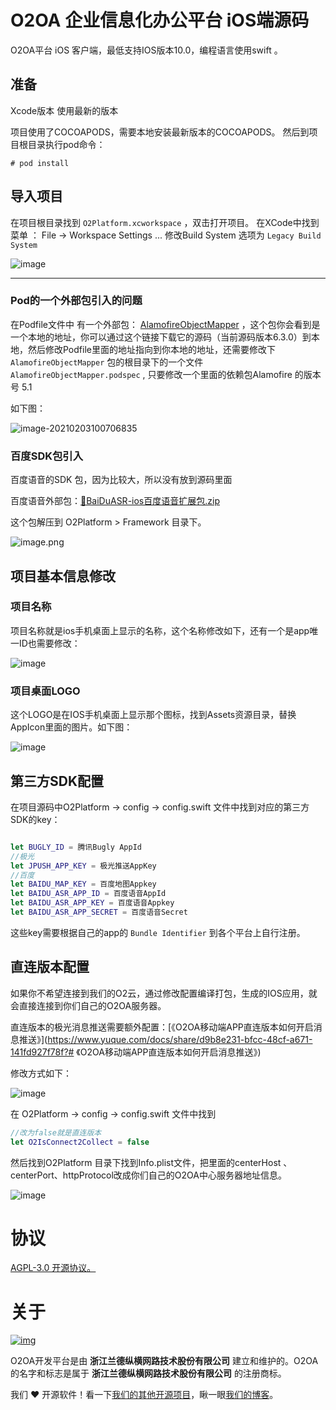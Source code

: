 
# O2OA 企业信息化办公平台 iOS端源码





O2OA平台 iOS 客户端，最低支持IOS版本10.0，编程语言使用swift 。

## 准备

Xcode版本 使用最新的版本


项目使用了COCOAPODS，需要本地安装最新版本的COCOAPODS。 然后到项目根目录执行pod命令：

```shell
# pod install
```



## 导入项目

在项目根目录找到 `O2Platform.xcworkspace` ，双击打开项目。 在XCode中找到菜单 ： File -> Workspace Settings ... 修改Build System 选项为 `Legacy Build System` 



![image](./image/1577344616417-c05a849f-8839-47bd-ad6f-ff6c7c508da8.png)





------



### Pod的一个外部包引入的问题

在Podfile文件中 有一个外部包： [AlamofireObjectMapper](https://github.com/tristanhimmelman/AlamofireObjectMapper) ，这个包你会看到是一个本地的地址，你可以通过这个链接下载它的源码（当前源码版本6.3.0）到本地，然后修改Podfile里面的地址指向到你本地的地址，还需要修改下 `AlamofireObjectMapper` 包的根目录下的一个文件 `AlamofireObjectMapper.podspec` , 只要修改一个里面的依赖包Alamofire 的版本号 5.1 

如下图：

![image-20210203100706835](./image/image-20210203100706835.png)



### 百度SDK包引入

百度语音的SDK 包，因为比较大，所以没有放到源码里面

百度语音外部包：[📎BaiDuASR-ios百度语音扩展包.zip](https://www.yuque.com/attachments/yuque/0/2020/zip/501589/1598593095547-810a5f9b-75cf-4108-b931-a1b5266087d0.zip)

这个包解压到 O2Platform > Framework 目录下。

![image.png](./image/1598593047453-6c2420cb-105f-481b-aa20-bbd1b62f2280.png)



## 项目基本信息修改

### 项目名称

项目名称就是ios手机桌面上显示的名称，这个名称修改如下，还有一个是app唯一ID也需要修改：

 

![image](./image/1577344616379-ef62fc42-9434-438d-99e0-2441c59b0a08.png)

 



### 项目桌面LOGO

这个LOGO是在IOS手机桌面上显示那个图标，找到Assets资源目录，替换AppIcon里面的图片。如下图：



![image](./image/1577344616447-f32d284e-5213-43f2-9d3b-651b41853499.png)

 




## 第三方SDK配置



在项目源码中O2Platform -> config -> config.swift 文件中找到对应的第三方SDK的key：

```swift

let BUGLY_ID = 腾讯Bugly AppId
//极光
let JPUSH_APP_KEY = 极光推送AppKey
//百度
let BAIDU_MAP_KEY = 百度地图Appkey
let BAIDU_ASR_APP_ID = 百度语音AppId
let BAIDU_ASR_APP_KEY = 百度语音Appkey
let BAIDU_ASR_APP_SECRET = 百度语音Secret
```



这些key需要根据自己的app的 `Bundle Identifier` 到各个平台上自行注册。



## 直连版本配置



如果你不希望连接到我们的O2云，通过修改配置编译打包，生成的IOS应用，就会直接连接到你们自己的O2OA服务器。

直连版本的极光消息推送需要额外配置：[《O2OA移动端APP直连版本如何开启消息推送》](https://www.yuque.com/docs/share/d9b8e231-bfcc-48cf-a671-141fd927f78f?# 《O2OA移动端APP直连版本如何开启消息推送》)

修改方式如下：  

![image](./image/1577344616446-c8547ab2-2b5f-4f3f-9554-b504ecebbfba.png)



在 O2Platform -> config -> config.swift 文件中找到

```swift
//改为false就是直连版本
let O2IsConnect2Collect = false
```



然后找到O2Platform 目录下找到Info.plist文件，把里面的centerHost 、 centerPort、httpProtocol改成你们自己的O2OA中心服务器地址信息。



![image](./image/1577344616422-71b8a740-84ea-46f5-be13-1815914574f5.png)





# 协议

[AGPL-3.0 开源协议。](./LICENSE)



# 关于

[![img](./image/O2OA-logo.jpg)](./image/O2OA-logo.jpg)



O2OA开发平台是由 **浙江兰德纵横网路技术股份有限公司** 建立和维护的。O2OA 的名字和标志是属于 **浙江兰德纵横网路技术股份有限公司** 的注册商标。

我们 ❤️ 开源软件！看一下[我们的其他开源项目](https://github.com/o2oa)，瞅一眼[我们的博客](https://my.oschina.net/o2oa)。